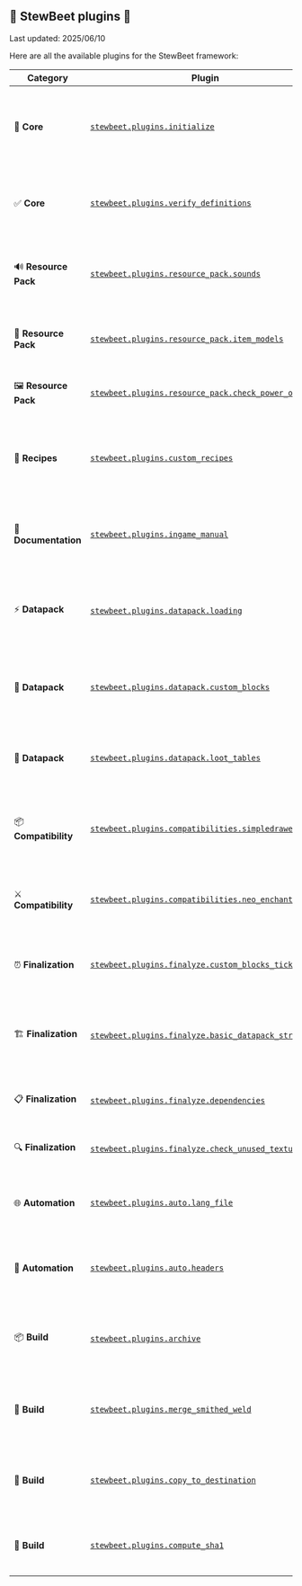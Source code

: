 
## 🍲 StewBeet plugins 🌱

Last updated: 2025/06/10

Here are all the available plugins for the StewBeet framework:

| Category | Plugin | Description |
|----------|--------|-------------|
| 🚀 **Core** | [`stewbeet.plugins.initialize`](./initialize.md) | Initializes StewBeet framework, sets up project metadata and pack configurations |
| ✅ **Core** | [`stewbeet.plugins.verify_definitions`](./verify_definitions.md) | Validates item definitions structure and performs consistency checks |
| 🔊 **Resource Pack** | [`stewbeet.plugins.resource_pack.sounds`](./resource_pack.sounds.md) | Processes sound files and generates sounds.json from sounds folder |
| 🎨 **Resource Pack** | [`stewbeet.plugins.resource_pack.item_models`](./resource_pack.item_models.md) | Automatically generates item models from texture patterns |
| 🖼️ **Resource Pack** | [`stewbeet.plugins.resource_pack.check_power_of_2`](./resource_pack.check_power_of_2.md) | Validates that textures use power-of-2 resolutions |
| 🍳 **Recipes** | [`stewbeet.plugins.custom_recipes`](./custom_recipes.md) | Generates vanilla, smithed, furnace and pulverizer recipes for items |
| 📖 **Documentation** | [`stewbeet.plugins.ingame_manual`](./ingame_manual.md) | Creates interactive in-game manual with item documentation and recipes |
| ⚡ **Datapack** | [`stewbeet.plugins.datapack.loading`](./datapack.loading.md) | Sets up datapack loading system with version checking and dependencies |
| 🧱 **Datapack** | [`stewbeet.plugins.datapack.custom_blocks`](./datapack.custom_blocks.md) | Implements custom block placement, destruction and interaction systems |
| 🎁 **Datapack** | [`stewbeet.plugins.datapack.loot_tables`](./datapack.loot_tables.md) | Generates loot tables for all items and creates give-all functionality |
| 📦 **Compatibility** | [`stewbeet.plugins.compatibilities.simpledrawer`](./compatibilities.simpledrawer.md) | Adds SimpleDrawer material compatibility for compacted drawers |
| ⚔️ **Compatibility** | [`stewbeet.plugins.compatibilities.neo_enchant`](./compatibilities.neo_enchant.md) | Provides NeoEnchant veinminer compatibility for custom ores |
| ⏰ **Finalization** | [`stewbeet.plugins.finalyze.custom_blocks_ticking`](./finalyze.custom_blocks_ticking.md) | Sets up custom block ticking and update systems |
| 🏗️ **Finalization** | [`stewbeet.plugins.finalyze.basic_datapack_structure`](./finalyze.basic_datapack_structure.md) | Creates basic datapack timing structure (tick, second, minute functions) |
| 📋 **Finalization** | [`stewbeet.plugins.finalyze.dependencies`](./finalyze.dependencies.md) | Manages external library dependencies and integration |
| 🔍 **Finalization** | [`stewbeet.plugins.finalyze.check_unused_textures`](./finalyze.check_unused_textures.md) | Identifies unused texture files in the resource pack |
| 🌐 **Automation** | [`stewbeet.plugins.auto.lang_file`](./auto.lang_file.md) | Automatically generates language files from text components |
| 📝 **Automation** | [`stewbeet.plugins.auto.headers`](./auto.headers.md) | Adds automatic headers to mcfunction files showing usage context |
| 📦 **Build** | [`stewbeet.plugins.archive`](./archive.md) | Creates zip archives of generated datapacks and resource packs |
| 🔗 **Build** | [`stewbeet.plugins.merge_smithed_weld`](./merge_smithed_weld.md) | Merges datapacks and resource packs with libraries using Smithed Weld |
| 📂 **Build** | [`stewbeet.plugins.copy_to_destination`](./copy_to_destination.md) | Copies generated packs to configured destination folders |
| 🔐 **Build** | [`stewbeet.plugins.compute_sha1`](./compute_sha1.md) | Computes SHA1 hashes for all generated zip files |

